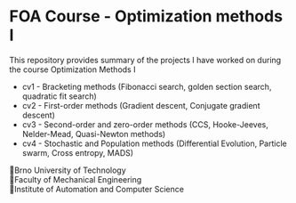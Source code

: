 # FOA Course - Optimization methods I 

This repository provides summary of the projects I have worked on during the course Optimization Methods I

* cv1 - Bracketing methods (Fibonacci search, golden section search, quadratic fit search)
* cv2 - First-order methods (Gradient descent, Conjugate gradient descent)
* cv3 - Second-order and zero-order methods (CCS, Hooke-Jeeves, Nelder-Mead, Quasi-Newton methods)
* cv4 - Stochastic and Population methods (Differential Evolution, Particle swarm, Cross entropy, MADS)


🔴Brno University of Technology  
🔴Faculty of Mechanical Engineering  
🔴Institute of Automation and Computer Science  



